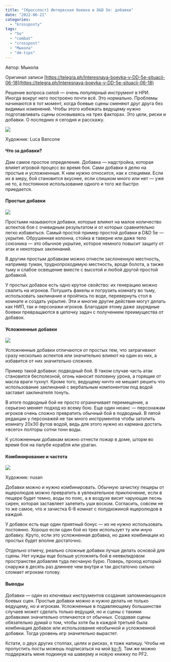 ```yaml
---
title: "[Кросспост] Интересная боевка в D&D 5e: добавки"
date: "2022-06-21"
categories: 
  - "krossposty"
tags: 
  - "5e"
  - "combat"
  - "crosspost"
  - "Мыкола"
  - "dm-tips"
---
```


Автор: Мыкола

Оригинал записи [https://telegra.ph/Interesnaya-boevka-v-DD-5e-situacii-06-18](https://telegra.ph/Interesnaya-boevka-v-DD-5e-situacii-06-18)

Решение вопроса силой — очень популярный инструмент в НРИ. Иногда вокруг него построено почти всё. Это нормально. Проблемы начинаются в тот момент, когда боевые сцены сменяют друг друга без видимых изменений. Чтобы этого избежать ведущему нужно подготавливать сцены основываясь на трех факторах. Это цели, риски и добавки. О последних я сегодня и расскажу.

![](https://telegra.ph/file/88b0975a21e0c96877a22.jpg)

Художник: Luca Bancone

#### Что за добавки?

Дам самое простое определение. Добавка — надстройка, которая влияет игровой процесс во время боя. Сами добавки я делю на простые и усложненные. К ним нужно относится, как к специями. Если их в меру, бой становится вкуснее, если слишком много или нет — уже не то, а постоянное использование одного и того же быстро приедается.

#### Простые добавки

![](https://telegra.ph/file/858597d78e2c5e74bea9a.png)

Простыми называются добавки, которые влияют на малое количество аспектов боя с очевидным результатом и от которых сравнительно легко избавиться. Самый простой пример простой добавки в D&D 5e — укрытие. Обрушенная колонна, стойка в таверне или даже тело союзника — это обычное укрытие, которое немного повысит защиту от атак и некоторых заклинаний.

В другим простым добавкам можно отнести заслоненную местность, например туман, труднопроходимую местность, вроде болота, а также тьму и слабое освещение вместе с высотой и любой другой простой добавкой.

У простых добавок есть одно крутое свойство: их генерацию можно свалить на игроков. Потушить факелы и погрузить комнату во тьму, использовать заклинание и пройтись по воде, перевернуть стол в комнате и создать укрытие. Эти и многие другие действия могут делать как НИП, так и персонажи игроков. Благодаря этому даже заурядные боевки превращаются в цепочку задач с получением преимущества от добавок.

#### Усложненные добавки

![](https://telegra.ph/file/b76ef10a2b2c22dc13a18.png)

Усложненные добавки отличаются от простых тем, что затрагивают сразу несколько аспектов или значительно влияют на один из них, а избавится от них значительно сложнее.

Пример такой добавки: подводный бой. В таком случае часть атак становится бесполезной, огонь наносит половину урона, а горящие от масла враги тухнут. Кроме того, ведущему ничто не мешает решить что использование заклинаний с вербальным компонентом под водой заставит заклинателя тонуть.

В итоге подводный бой не просто ограничивает перемещение, а серьезно меняет подход ко всему бою. Еще один нюанс — персонажам игроков очень сложно превратить обычный бой в подводный. В пятой редакции у персонажей не так много инструментов чтобы затопить комнату 20х30 футов водой, ведь для этого нужно из кармана достать «всего» полторы сотни тонн воды.

К усложненным добавкам можно отнести пожар в доме, шторм во время боя на палубе корабля или ураган.

#### Комбинирование и частота

![](https://telegra.ph/file/373f8ff8db151273678bd.png)

Художник: nusan

Добавки можно и нужно комбинировать. Обычную зачистку пещеры от ящеролюдов можно превратить в увлекательное приключение, если в пещере будет темно, воды по пояс, а в воздухе висит чарующая песнь сирен, которая заставляет залепить уши воском. Согласить, совсем не то же самое, что и зачистка 6-8 комнат с полудюжиной ящеролюдов в каждой.

У добавок есть еще один приятный бонус — их не нужно использовать постоянно. Хорошо если один бой из трех использует ту или иную добавку. Круто, если это усложненная добавка, но даже комбинации из простых будет вполне достаточно.

Отдельно отмечу, реально сложные добавки лучше делать основой для сцены. Нет нужды еще больше усложнять бой в неевклидовом пространстве добавляя туда песчаную бурю. Поверь, проход который снаружи в десять раз длиннее чем внутри и так достаточно сильно сломает игрокам голову.

#### Выводы

Добавки — один из ключевых инструментов создания запоминающихся боевых сцен. Простые добавки можно и нужно делать не только ведущему, но и игрокам. Усложненные в подавляющему большинстве случаев может сделать только ведущий, но и сцены с такими добавками значительно отличаются от обычных. Создавая сцены обязательно думай о том, чтобы хотя бы в каждой третьей была комбинация добавок или использование необычной и усложненной добавки. Тогда уровень игр значительно вырастет.

Кстати, о двух других столпах, целях и рисках, я тоже напишу. Чтобы не пропустить посты можешь подписаться на мой [ko-fi](https://ko-fi.com/rendrom). Там же можно поддержать меня подкинув на шаверму и новую книжку по PF2.
